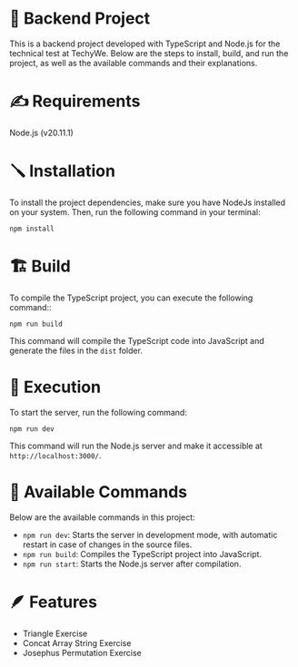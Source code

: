 #  🚧 Backend Project 
This is a backend project developed with TypeScript and Node.js for the technical test at TechyWe. Below are the steps to install, build, and run the project, as well as the available commands and their explanations.

# ✍ Requirements
Node.js (v20.11.1)

# 🪛 Installation
To install the project dependencies, make sure you have NodeJs installed on your system. Then, run the following command in your terminal:

```
npm install
```


# 🏗 Build
To compile the TypeScript project, you can execute the following command::

```
npm run build
```
This command will compile the TypeScript code into JavaScript and generate the files in the `dist` folder.


# 🚀 Execution
To start the server, run the following command:

```
npm run dev
```

This command will run the Node.js server and make it accessible at `http://localhost:3000/`.

# 📗 Available Commands

Below are the available commands in this project:

- `npm run dev`: Starts the server in development mode, with automatic restart in case of changes in the source files.
- `npm run build`: Compiles the TypeScript project into JavaScript.
- `npm run start`: Starts the Node.js server after compilation.

# 🪶 Features
- Triangle Exercise
- Concat Array String Exercise
- Josephus Permutation Exercise
